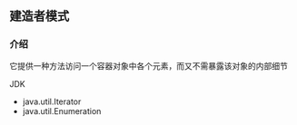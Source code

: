 ## 建造者模式
### 介绍
它提供一种方法访问一个容器对象中各个元素，而又不需暴露该对象的内部细节

JDK
- java.util.Iterator
- java.util.Enumeration

